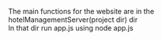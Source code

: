 The main functions for the website are in the hotelManagementServer(project dir) dir <br />
In that dir run app.js using node app.js
